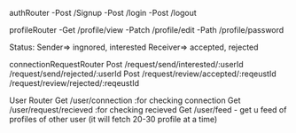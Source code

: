 
authRouter
-Post /Signup
-Post /login
-Post /logout

profileRouter
-Get /profile/view
-Patch /profile/edit
-Path /profile/password


Status: Sender=> ingnored, interested
        Receiver=> accepted, rejected

connectionRequestRouter
Post  /request/send/interested/:userId
      /request/send/rejected/:userId
Post  /request/review/accepted/:reqeustId
      /request/review/rejected/:reqeustId

User Router
Get  /user/connection  :for checking connection
Get  /user/request/recieved   :for checking recieved 
Get /user/feed - get u feed of profiles of other user (it will fetch 20-30 profile at a time)